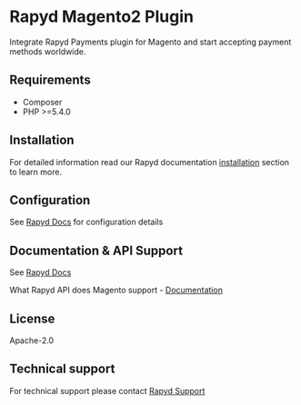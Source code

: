 # Rapyd Magento2 Plugin

Integrate Rapyd Payments plugin for Magento and start accepting payment methods worldwide.

## Requirements

- Composer
- PHP >=5.4.0

## Installation

For detailed information read our Rapyd documentation [installation](https://docs.rapyd.net/docs/rapyd-payments-plugin-for-magento#installation-via-composer) section to learn more.

## Configuration

See [Rapyd Docs](https://docs.rapyd.net/docs/rapyd-payments-plugin-for-magento) for configuration details

## Documentation & API Support

See [Rapyd Docs](https://docs.rapyd.net/docs/rapyd-payments-plugin-for-magento)

What Rapyd API does Magento support - [Documentation](https://docs.rapyd.net/docs/rapyd-payments-plugin-for-magento)

## License

Apache-2.0

## Technical support

For technical support please contact [Rapyd Support](https://support.rapyd.net/)
